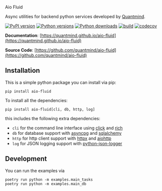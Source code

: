Aio Fluid

Async utilities for backend python services developed by [Quantmind](https://quantmind.com).

[![PyPI version](https://badge.fury.io/py/aio-fluid.svg)](https://badge.fury.io/py/aio-fluid)
[![Python versions](https://img.shields.io/pypi/pyversions/aio-fluid.svg)](https://pypi.org/project/aio-fluid)
[![Python downloads](https://img.shields.io/pypi/dd/aio-fluid.svg)](https://pypi.org/project/aio-fluid)
[![build](https://github.com/quantmind/fluid/workflows/build/badge.svg)](https://github.com/quantmind/aio-fluid/actions?query=workflow%3Abuild)
[![codecov](https://codecov.io/gh/quantmind/aio-fluid/graph/badge.svg?token=81oWUoyEVp)](https://codecov.io/gh/quantmind/aio-fluid)

**Documentation**: [https://quantmind.github.io/aio-fluid](https://quantmind.github.io/aio-fluid)

**Source Code**: [https://github.com/quantmind/aio-fluid](https://github.com/quantmind/aio-fluid)


## Installation

This is a simple python package you can install via pip:

```
pip install aio-fluid
```

To install all the dependencies:

```
pip install aio-fluid[cli, db, http, log]
```
this includes the following extra dependencies:

- `cli` for the command line interface using [click](https://click.palletsprojects.com/) and [rich](https://github.com/Textualize/rich)
- `db` for database support with [asyncpg](https://github.com/MagicStack/asyncpg) and [sqlalchemy](https://www.sqlalchemy.org/)
- `http` for http client support with [httpx](https://www.python-httpx.org/) and [aiohttp](https://docs.aiohttp.org/en/stable/)
- `log` for JSON logging support with [python-json-logger](https://github.com/madzak/python-json-logger)


## Development

You can run the examples via

```
poetry run python -m examples.main_tasks
poetry run python -m examples.main_db
```
